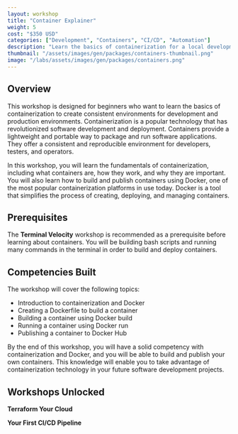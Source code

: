 ```yaml
---
layout: workshop
title: "Container Explainer"
weight: 5
cost: "$350 USD"
categories: ["Development", "Containers", "CI/CD", "Automation"]
description: "Learn the basics of containerization for a local development environment."
thumbnail: "/assets/images/gen/packages/containers-thumbnail.png"
image: "/labs/assets/images/gen/packages/containers.png"
---
```


## Overview

This workshop is designed for beginners who want to learn the basics of containerization to create consistent environments for development and production environments. Containerization is a popular technology that has revolutionized software development and deployment. Containers provide a lightweight and portable way to package and run software applications. They offer a consistent and reproducible environment for developers, testers, and operators.

In this workshop, you will learn the fundamentals of containerization, including what containers are, how they work, and why they are important. You will also learn how to build and publish containers using Docker, one of the most popular containerization platforms in use today. Docker is a tool that simplifies the process of creating, deploying, and managing containers.

## Prerequisites

The **Terminal Velocity** workshop is recommended as a prerequisite before learning about containers. You will be building bash scripts and running many commands in the terminal in order to build and deploy containers.


## Competencies Built

The workshop will cover the following topics:

* Introduction to containerization and Docker
* Creating a Dockerfile to build a container
* Building a container using Docker build
* Running a container using Docker run
* Publishing a container to Docker Hub

By the end of this workshop, you will have a solid competency with containerization and Docker, and you will be able to build and publish your own containers. This knowledge will enable you to take advantage of containerization technology in your future software development projects.

## Workshops Unlocked

**Terraform Your Cloud**

**Your First CI/CD Pipeline**